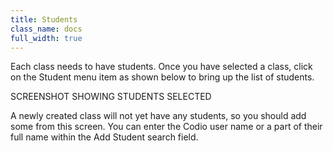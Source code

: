 ```yaml
---
title: Students
class_name: docs
full_width: true
---
```


Each class needs to have students. Once you have selected a class, click on the Student menu item as shown below to bring up the list of students.

SCREENSHOT SHOWING STUDENTS SELECTED

A newly created class will not yet have any students, so you should add some from this screen. You can enter the Codio user name or a part of their full name within the Add Student search field. 


